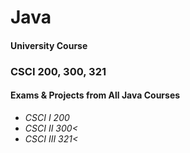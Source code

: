 # Java

<h4>University Course</h4>
<h3>CSCI 200, 300, 321</h3>
<h4>Exams & Projects from All Java Courses</h4>
  <ul>
    <li><i> CSCI I 200</i></li>
    <li><i> CSCI II 300<</i></li>
    <li><i> CSCI III 321<</i></li>
  </ul>
  
